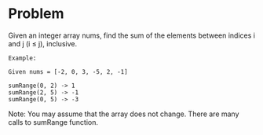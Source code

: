 Problem
===
Given an integer array nums, find the sum of the elements between indices i and j (i ≤ j), inclusive.

    Example:

    Given nums = [-2, 0, 3, -5, 2, -1]

    sumRange(0, 2) -> 1
    sumRange(2, 5) -> -1
    sumRange(0, 5) -> -3

Note:
You may assume that the array does not change.
There are many calls to sumRange function.
